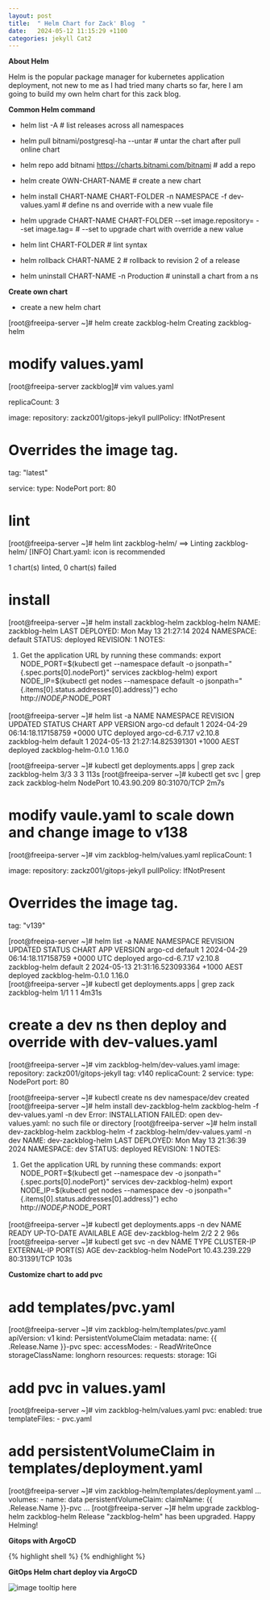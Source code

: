```yaml
---
layout: post
title:  " Helm Chart for Zack' Blog  "
date:   2024-05-12 11:15:29 +1100
categories: jekyll Cat2
---
```


<b> About Helm </b>

Helm is the popular package manager for kubernetes application deployment, not new to me as I had tried many charts so far, here I am going to build my own helm chart for this zack blog. 


<b> Common Helm command</b>

- helm list -A   # list releases across all namespaces

- helm pull bitnami/postgresql-ha --untar  # untar the chart after pull online chart

- helm repo add bitnami https://charts.bitnami.com/bitnami  # add a repo

- helm create OWN-CHART-NAME  # create a new chart

- helm install CHART-NAME CHART-FOLDER -n NAMESPACE -f dev-values.yaml # define ns and override with a new vuale file

- helm upgrade CHART-NAME CHART-FOLDER --set image.repository=<new-image-repository> --set image.tag=<new-image-tag> # --set to upgrade chart with override a new value 

- helm lint CHART-FOLDER  # lint syntax

- helm rollback CHART-NAME 2   # rollback to revision 2 of a release 

- helm uninstall CHART-NAME -n Production  # uninstall a chart from a ns

<b> Create own chart</b>

- create a new helm chart 

[root@freeipa-server ~]# helm create zackblog-helm
Creating zackblog-helm

# modify values.yaml
[root@freeipa-server zackblog]# vim values.yaml

replicaCount: 3

image:
  repository: zackz001/gitops-jekyll
  pullPolicy: IfNotPresent
  # Overrides the image tag.
  tag: "latest"

service:
  type: NodePort
  port: 80

# lint
[root@freeipa-server ~]# helm lint zackblog-helm/
==> Linting zackblog-helm/
[INFO] Chart.yaml: icon is recommended

1 chart(s) linted, 0 chart(s) failed

# install

[root@freeipa-server ~]# helm install zackblog-helm zackblog-helm
NAME: zackblog-helm
LAST DEPLOYED: Mon May 13 21:27:14 2024
NAMESPACE: default
STATUS: deployed
REVISION: 1
NOTES:
1. Get the application URL by running these commands:
  export NODE_PORT=$(kubectl get --namespace default -o jsonpath="{.spec.ports[0].nodePort}" services zackblog-helm)
  export NODE_IP=$(kubectl get nodes --namespace default -o jsonpath="{.items[0].status.addresses[0].address}")
  echo http://$NODE_IP:$NODE_PORT

[root@freeipa-server ~]# helm list -a
NAME         	NAMESPACE	REVISION	UPDATED                                 	STATUS  	CHART              	APP VERSION
argo-cd      	default  	1       	2024-04-29 06:14:18.117158759 +0000 UTC 	deployed	argo-cd-6.7.17     	v2.10.8    
zackblog-helm	default  	1       	2024-05-13 21:27:14.825391301 +1000 AEST	deployed	zackblog-helm-0.1.0	1.16.0 

[root@freeipa-server ~]# kubectl get deployments.apps | grep zack
zackblog-helm                              3/3     3            3           113s
[root@freeipa-server ~]# kubectl get svc | grep zack
zackblog-helm                              NodePort    10.43.90.209    <none>        80:31070/TCP                 2m7s

# modify vaule.yaml to scale down and change image to v138
[root@freeipa-server ~]# vim zackblog-helm/values.yaml
replicaCount: 1

image:
  repository: zackz001/gitops-jekyll
  pullPolicy: IfNotPresent
  # Overrides the image tag.
  tag: "v139"

[root@freeipa-server ~]# helm list -a
NAME         	NAMESPACE	REVISION	UPDATED                                 	STATUS  	CHART              	APP VERSION
argo-cd      	default  	1       	2024-04-29 06:14:18.117158759 +0000 UTC 	deployed	argo-cd-6.7.17     	v2.10.8    
zackblog-helm	default  	2       	2024-05-13 21:31:16.523093364 +1000 AEST	deployed	zackblog-helm-0.1.0	1.16.0     
[root@freeipa-server ~]# kubectl get deployments.apps | grep zack
zackblog-helm                              1/1     1            1           4m31s


# create a dev ns then deploy and override with dev-values.yaml
[root@freeipa-server ~]# vim zackblog-helm/dev-values.yaml
image:
  repository: zackz001/gitops-jekyll
  tag: v140
replicaCount: 2
service:
  type: NodePort
  port: 80

[root@freeipa-server ~]# kubectl create ns dev
namespace/dev created
[root@freeipa-server ~]# helm install dev-zackblog-helm zackblog-helm -f dev-values.yaml -n dev
Error: INSTALLATION FAILED: open dev-values.yaml: no such file or directory
[root@freeipa-server ~]# helm install dev-zackblog-helm zackblog-helm -f zackblog-helm/dev-values.yaml -n dev
NAME: dev-zackblog-helm
LAST DEPLOYED: Mon May 13 21:36:39 2024
NAMESPACE: dev
STATUS: deployed
REVISION: 1
NOTES:
1. Get the application URL by running these commands:
  export NODE_PORT=$(kubectl get --namespace dev -o jsonpath="{.spec.ports[0].nodePort}" services dev-zackblog-helm)
  export NODE_IP=$(kubectl get nodes --namespace dev -o jsonpath="{.items[0].status.addresses[0].address}")
  echo http://$NODE_IP:$NODE_PORT

[root@freeipa-server ~]# kubectl get deployments.apps -n dev
NAME                READY   UP-TO-DATE   AVAILABLE   AGE
dev-zackblog-helm   2/2     2            2           96s
[root@freeipa-server ~]# kubectl get svc -n dev
NAME                TYPE       CLUSTER-IP      EXTERNAL-IP   PORT(S)        AGE
dev-zackblog-helm   NodePort   10.43.239.229   <none>        80:31391/TCP   103s

<b> Customize chart to add pvc</b>

# add templates/pvc.yaml
[root@freeipa-server ~]# vim zackblog-helm/templates/pvc.yaml
apiVersion: v1
kind: PersistentVolumeClaim
metadata:
  name: {{ .Release.Name }}-pvc
spec:
  accessModes:
    - ReadWriteOnce
  storageClassName: longhorn
  resources:
    requests:
      storage: 1Gi

# add pvc in values.yaml
[root@freeipa-server ~]# vim zackblog-helm/values.yaml
pvc:
  enabled: true
  templateFiles:
    - pvc.yaml

# add persistentVolumeClaim in templates/deployment.yaml
[root@freeipa-server ~]# vim zackblog-helm/templates/deployment.yaml
...
      volumes:
      - name: data
        persistentVolumeClaim:
          claimName: {{ .Release.Name }}-pvc
...
[root@freeipa-server ~]# helm upgrade zackblog-helm zackblog-helm
Release "zackblog-helm" has been upgraded. Happy Helming!


<b> Gitops with ArgoCD </b>


{% highlight shell %}
{% endhighlight %}

<b> GitOps Helm chart deploy via ArgoCD </b>

![image tooltip here](/assets/awsad1.png)

